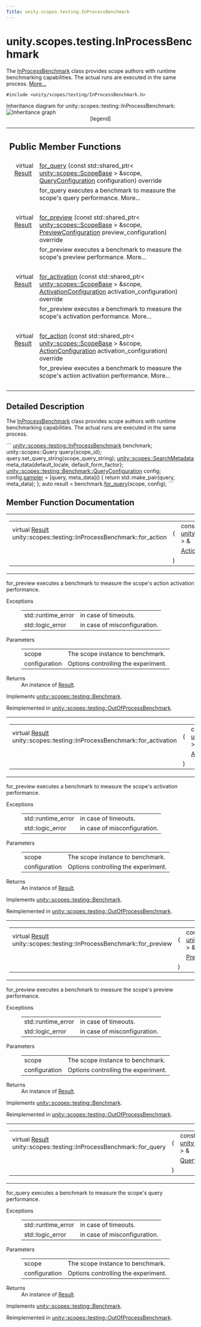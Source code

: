 ```yaml
---
Title: unity.scopes.testing.InProcessBenchmark
---
```


# unity.scopes.testing.InProcessBenchmark

<p>The <a class="el" href="index.html" title="The InProcessBenchmark class provides scope authors with runtime benchmarking capabilities. The actual runs are executed in the same process. ">InProcessBenchmark</a> class provides scope authors with runtime benchmarking capabilities. The actual runs are executed in the same process.  
<a href="#details">More...</a></p>
<p><code>#include &lt;unity/scopes/testing/InProcessBenchmark.h&gt;</code></p>
Inheritance diagram for unity::scopes::testing::InProcessBenchmark:
<img src="../../../../media/classunity_1_1scopes_1_1testing_1_1_in_process_benchmark__inherit__graph.png" border="0" usemap="#unity_1_1scopes_1_1testing_1_1_in_process_benchmark_inherit__map" alt="Inheritance graph"/>
<map name="unity_1_1scopes_1_1testing_1_1_in_process_benchmark_inherit__map" id="unity_1_1scopes_1_1testing_1_1_in_process_benchmark_inherit__map">
<area shape="rect" id="node3" href="https://developer.ubuntu.com/api//classunity_1_1scopes_1_1testing_1_1_out_of_process_benchmark.html" title="The OutOfProcessBenchmark class provides scope authors with runtime benchmarking capabilities. The actual runs are executed in another process. " alt="" coords="5,184,196,225"/><area shape="rect" id="node2" href="https://developer.ubuntu.com/api//classunity_1_1scopes_1_1testing_1_1_benchmark.html" title="The Benchmark class defines an interface to provide scope authors with runtime benchmarking capabilit..." alt="" coords="22,5,179,47"/></map>
<center><span class="legend">[legend]</span></center>
<table class="memberdecls">
<tr class="heading"><td colspan="2"><h2 class="groupheader">
Public Member Functions</h2></td></tr>
<tr class="memitem:a72460e26d0aa98ae7091f634d0089aa9"><td class="memItemLeft" align="right" valign="top">virtual <a class="el" href="unity.scopes.testing.Benchmark.Result.md">Result</a>&#160;</td><td class="memItemRight" valign="bottom"><a class="el" href="#a72460e26d0aa98ae7091f634d0089aa9">for_query</a> (const std::shared_ptr&lt; <a class="el" href="unity.scopes.ScopeBase.md">unity::scopes::ScopeBase</a> &gt; &amp;scope, <a class="el" href="unity.scopes.testing.Benchmark.QueryConfiguration.md">QueryConfiguration</a> configuration) override</td></tr>
<tr class="memdesc:a72460e26d0aa98ae7091f634d0089aa9"><td class="mdescLeft">&#160;</td><td class="mdescRight">for_query executes a benchmark to measure the scope's query performance.  More...<br /></td></tr>
<tr class="separator:a72460e26d0aa98ae7091f634d0089aa9"><td class="memSeparator" colspan="2">&#160;</td></tr>
<tr class="memitem:a8823d30698cba5f6a03c4989e7356195"><td class="memItemLeft" align="right" valign="top">virtual <a class="el" href="unity.scopes.testing.Benchmark.Result.md">Result</a>&#160;</td><td class="memItemRight" valign="bottom"><a class="el" href="#a8823d30698cba5f6a03c4989e7356195">for_preview</a> (const std::shared_ptr&lt; <a class="el" href="unity.scopes.ScopeBase.md">unity::scopes::ScopeBase</a> &gt; &amp;scope, <a class="el" href="unity.scopes.testing.Benchmark.PreviewConfiguration.md">PreviewConfiguration</a> preview_configuration) override</td></tr>
<tr class="memdesc:a8823d30698cba5f6a03c4989e7356195"><td class="mdescLeft">&#160;</td><td class="mdescRight">for_preview executes a benchmark to measure the scope's preview performance.  More...<br /></td></tr>
<tr class="separator:a8823d30698cba5f6a03c4989e7356195"><td class="memSeparator" colspan="2">&#160;</td></tr>
<tr class="memitem:adc815bde331263487183e38836811610"><td class="memItemLeft" align="right" valign="top">virtual <a class="el" href="unity.scopes.testing.Benchmark.Result.md">Result</a>&#160;</td><td class="memItemRight" valign="bottom"><a class="el" href="#adc815bde331263487183e38836811610">for_activation</a> (const std::shared_ptr&lt; <a class="el" href="unity.scopes.ScopeBase.md">unity::scopes::ScopeBase</a> &gt; &amp;scope, <a class="el" href="unity.scopes.testing.Benchmark.ActivationConfiguration.md">ActivationConfiguration</a> activation_configuration) override</td></tr>
<tr class="memdesc:adc815bde331263487183e38836811610"><td class="mdescLeft">&#160;</td><td class="mdescRight">for_preview executes a benchmark to measure the scope's activation performance.  More...<br /></td></tr>
<tr class="separator:adc815bde331263487183e38836811610"><td class="memSeparator" colspan="2">&#160;</td></tr>
<tr class="memitem:a570e17bc7fbb0c7aafb3ed720a5fc35c"><td class="memItemLeft" align="right" valign="top">virtual <a class="el" href="unity.scopes.testing.Benchmark.Result.md">Result</a>&#160;</td><td class="memItemRight" valign="bottom"><a class="el" href="#a570e17bc7fbb0c7aafb3ed720a5fc35c">for_action</a> (const std::shared_ptr&lt; <a class="el" href="unity.scopes.ScopeBase.md">unity::scopes::ScopeBase</a> &gt; &amp;scope, <a class="el" href="unity.scopes.testing.Benchmark.ActionConfiguration.md">ActionConfiguration</a> activation_configuration) override</td></tr>
<tr class="memdesc:a570e17bc7fbb0c7aafb3ed720a5fc35c"><td class="mdescLeft">&#160;</td><td class="mdescRight">for_preview executes a benchmark to measure the scope's action activation performance.  More...<br /></td></tr>
<tr class="separator:a570e17bc7fbb0c7aafb3ed720a5fc35c"><td class="memSeparator" colspan="2">&#160;</td></tr>
</table>
<a name="details" id="details"></a><h2 class="groupheader">Detailed Description</h2>
<p>The <a class="el" href="index.html" title="The InProcessBenchmark class provides scope authors with runtime benchmarking capabilities. The actual runs are executed in the same process. ">InProcessBenchmark</a> class provides scope authors with runtime benchmarking capabilities. The actual runs are executed in the same process. </p>
```
<a class="code" href="index.html">unity::scopes::testing::InProcessBenchmark</a> benchmark;
unity::scopes::Query query{scope_id};
query.set_query_string(scope_query_string);
<a class="code" href="unity.scopes.SearchMetadata.md">unity::scopes::SearchMetadata</a> meta_data{default_locale, default_form_factor};
<a class="code" href="unity.scopes.testing.Benchmark.QueryConfiguration.md">unity::scopes::testing::Benchmark::QueryConfiguration</a> config;
config.<a class="code" href="unity.scopes.testing.Benchmark.QueryConfiguration.md#a164536c278d29914d24fdbca3a3fa4a8">sampler</a> = [query, meta_data]()
{
<span class="keywordflow">return</span> std::make_pair(query, meta_data);
};
<span class="keyword">auto</span> result = benchmark.<a class="code" href="#a72460e26d0aa98ae7091f634d0089aa9">for_query</a>(scope, config);
```
 <h2 class="groupheader">Member Function Documentation</h2>
<table class="mlabels">
<tr>
<td class="mlabels-left">
<table class="memname">
<tr>
<td class="memname">virtual <a class="el" href="unity.scopes.testing.Benchmark.Result.md">Result</a> unity::scopes::testing::InProcessBenchmark::for_action </td>
<td>(</td>
<td class="paramtype">const std::shared_ptr&lt; <a class="el" href="unity.scopes.ScopeBase.md">unity::scopes::ScopeBase</a> &gt; &amp;&#160;</td>
<td class="paramname"><em>scope</em>, </td>
</tr>
<tr>
<td class="paramkey"></td>
<td></td>
<td class="paramtype"><a class="el" href="unity.scopes.testing.Benchmark.ActionConfiguration.md">ActionConfiguration</a>&#160;</td>
<td class="paramname"><em>configuration</em>&#160;</td>
</tr>
<tr>
<td></td>
<td>)</td>
<td></td><td></td>
</tr>
</table>
</td>
<td class="mlabels-right">
<span class="mlabels"><span class="mlabel">override</span><span class="mlabel">virtual</span></span>  </td>
</tr>
</table>
<p>for_preview executes a benchmark to measure the scope's action activation performance. </p>
<dl class="exception"><dt>Exceptions</dt><dd>
<table class="exception">
<tr><td class="paramname">std::runtime_error</td><td>in case of timeouts. </td></tr>
<tr><td class="paramname">std::logic_error</td><td>in case of misconfiguration. </td></tr>
</table>
</dd>
</dl>
<dl class="params"><dt>Parameters</dt><dd>
<table class="params">
<tr><td class="paramname">scope</td><td>The scope instance to benchmark. </td></tr>
<tr><td class="paramname">configuration</td><td>Options controlling the experiment. </td></tr>
</table>
</dd>
</dl>
<dl class="section return"><dt>Returns</dt><dd>An instance of <a class="el" href="unity.scopes.testing.Result.md" title="A simple class implementation of unity::scopes::Result that provides a default constructor. ">Result</a>. </dd></dl>
<p>Implements <a class="el" href="unity.scopes.testing.Benchmark.md#ad31b1781960e3edd0018a9cf8df4a506">unity::scopes::testing::Benchmark</a>.</p>
<p>Reimplemented in <a class="el" href="unity.scopes.testing.OutOfProcessBenchmark.md#a47874911c026c201699d8fce0443e4bb">unity::scopes::testing::OutOfProcessBenchmark</a>.</p>
<table class="mlabels">
<tr>
<td class="mlabels-left">
<table class="memname">
<tr>
<td class="memname">virtual <a class="el" href="unity.scopes.testing.Benchmark.Result.md">Result</a> unity::scopes::testing::InProcessBenchmark::for_activation </td>
<td>(</td>
<td class="paramtype">const std::shared_ptr&lt; <a class="el" href="unity.scopes.ScopeBase.md">unity::scopes::ScopeBase</a> &gt; &amp;&#160;</td>
<td class="paramname"><em>scope</em>, </td>
</tr>
<tr>
<td class="paramkey"></td>
<td></td>
<td class="paramtype"><a class="el" href="unity.scopes.testing.Benchmark.ActivationConfiguration.md">ActivationConfiguration</a>&#160;</td>
<td class="paramname"><em>configuration</em>&#160;</td>
</tr>
<tr>
<td></td>
<td>)</td>
<td></td><td></td>
</tr>
</table>
</td>
<td class="mlabels-right">
<span class="mlabels"><span class="mlabel">override</span><span class="mlabel">virtual</span></span>  </td>
</tr>
</table>
<p>for_preview executes a benchmark to measure the scope's activation performance. </p>
<dl class="exception"><dt>Exceptions</dt><dd>
<table class="exception">
<tr><td class="paramname">std::runtime_error</td><td>in case of timeouts. </td></tr>
<tr><td class="paramname">std::logic_error</td><td>in case of misconfiguration. </td></tr>
</table>
</dd>
</dl>
<dl class="params"><dt>Parameters</dt><dd>
<table class="params">
<tr><td class="paramname">scope</td><td>The scope instance to benchmark. </td></tr>
<tr><td class="paramname">configuration</td><td>Options controlling the experiment. </td></tr>
</table>
</dd>
</dl>
<dl class="section return"><dt>Returns</dt><dd>An instance of <a class="el" href="unity.scopes.testing.Result.md" title="A simple class implementation of unity::scopes::Result that provides a default constructor. ">Result</a>. </dd></dl>
<p>Implements <a class="el" href="unity.scopes.testing.Benchmark.md#a531fbb8fd2259337123495bf7de0bd4a">unity::scopes::testing::Benchmark</a>.</p>
<p>Reimplemented in <a class="el" href="unity.scopes.testing.OutOfProcessBenchmark.md#ad918f6c89543eabb3492eb834712e38f">unity::scopes::testing::OutOfProcessBenchmark</a>.</p>
<table class="mlabels">
<tr>
<td class="mlabels-left">
<table class="memname">
<tr>
<td class="memname">virtual <a class="el" href="unity.scopes.testing.Benchmark.Result.md">Result</a> unity::scopes::testing::InProcessBenchmark::for_preview </td>
<td>(</td>
<td class="paramtype">const std::shared_ptr&lt; <a class="el" href="unity.scopes.ScopeBase.md">unity::scopes::ScopeBase</a> &gt; &amp;&#160;</td>
<td class="paramname"><em>scope</em>, </td>
</tr>
<tr>
<td class="paramkey"></td>
<td></td>
<td class="paramtype"><a class="el" href="unity.scopes.testing.Benchmark.PreviewConfiguration.md">PreviewConfiguration</a>&#160;</td>
<td class="paramname"><em>configuration</em>&#160;</td>
</tr>
<tr>
<td></td>
<td>)</td>
<td></td><td></td>
</tr>
</table>
</td>
<td class="mlabels-right">
<span class="mlabels"><span class="mlabel">override</span><span class="mlabel">virtual</span></span>  </td>
</tr>
</table>
<p>for_preview executes a benchmark to measure the scope's preview performance. </p>
<dl class="exception"><dt>Exceptions</dt><dd>
<table class="exception">
<tr><td class="paramname">std::runtime_error</td><td>in case of timeouts. </td></tr>
<tr><td class="paramname">std::logic_error</td><td>in case of misconfiguration. </td></tr>
</table>
</dd>
</dl>
<dl class="params"><dt>Parameters</dt><dd>
<table class="params">
<tr><td class="paramname">scope</td><td>The scope instance to benchmark. </td></tr>
<tr><td class="paramname">configuration</td><td>Options controlling the experiment. </td></tr>
</table>
</dd>
</dl>
<dl class="section return"><dt>Returns</dt><dd>An instance of <a class="el" href="unity.scopes.testing.Result.md" title="A simple class implementation of unity::scopes::Result that provides a default constructor. ">Result</a>. </dd></dl>
<p>Implements <a class="el" href="unity.scopes.testing.Benchmark.md#a37da073840cfbeb22ed20c2d4631b7ff">unity::scopes::testing::Benchmark</a>.</p>
<p>Reimplemented in <a class="el" href="unity.scopes.testing.OutOfProcessBenchmark.md#a397be9ae5eaca3d6ca96fa2957498c86">unity::scopes::testing::OutOfProcessBenchmark</a>.</p>
<table class="mlabels">
<tr>
<td class="mlabels-left">
<table class="memname">
<tr>
<td class="memname">virtual <a class="el" href="unity.scopes.testing.Benchmark.Result.md">Result</a> unity::scopes::testing::InProcessBenchmark::for_query </td>
<td>(</td>
<td class="paramtype">const std::shared_ptr&lt; <a class="el" href="unity.scopes.ScopeBase.md">unity::scopes::ScopeBase</a> &gt; &amp;&#160;</td>
<td class="paramname"><em>scope</em>, </td>
</tr>
<tr>
<td class="paramkey"></td>
<td></td>
<td class="paramtype"><a class="el" href="unity.scopes.testing.Benchmark.QueryConfiguration.md">QueryConfiguration</a>&#160;</td>
<td class="paramname"><em>configuration</em>&#160;</td>
</tr>
<tr>
<td></td>
<td>)</td>
<td></td><td></td>
</tr>
</table>
</td>
<td class="mlabels-right">
<span class="mlabels"><span class="mlabel">override</span><span class="mlabel">virtual</span></span>  </td>
</tr>
</table>
<p>for_query executes a benchmark to measure the scope's query performance. </p>
<dl class="exception"><dt>Exceptions</dt><dd>
<table class="exception">
<tr><td class="paramname">std::runtime_error</td><td>in case of timeouts. </td></tr>
<tr><td class="paramname">std::logic_error</td><td>in case of misconfiguration. </td></tr>
</table>
</dd>
</dl>
<dl class="params"><dt>Parameters</dt><dd>
<table class="params">
<tr><td class="paramname">scope</td><td>The scope instance to benchmark. </td></tr>
<tr><td class="paramname">configuration</td><td>Options controlling the experiment. </td></tr>
</table>
</dd>
</dl>
<dl class="section return"><dt>Returns</dt><dd>An instance of <a class="el" href="unity.scopes.testing.Result.md" title="A simple class implementation of unity::scopes::Result that provides a default constructor. ">Result</a>. </dd></dl>
<p>Implements <a class="el" href="unity.scopes.testing.Benchmark.md#ad815c88ce0d76e4a6abc82438237e987">unity::scopes::testing::Benchmark</a>.</p>
<p>Reimplemented in <a class="el" href="unity.scopes.testing.OutOfProcessBenchmark.md#a530a08db775c38ea13478a3d8e1c5bbc">unity::scopes::testing::OutOfProcessBenchmark</a>.</p>
